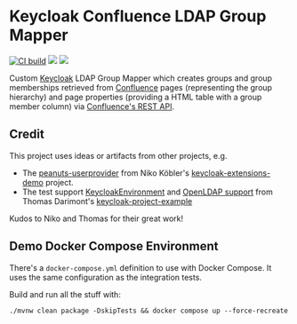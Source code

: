# Keycloak Confluence LDAP Group Mapper
[![CI build](https://github.com/vaulttec/keycloak-confluence-ldap-group-mapper/actions/workflows/ci-build.yml/badge.svg)](hhttps://github.com/vaulttec/keycloak-confluence-ldap-group-mapper/actions/workflows/ci-build.yml)
![](https://img.shields.io/github/license/vaulttec/keycloak-confluence-ldap-group-mapper?label=License)
![](https://img.shields.io/badge/Keycloak-23.0-blue)

Custom [Keycloak](https://www.keycloak.org) LDAP Group Mapper which creates groups and group memberships retrieved from [Confluence](https://www.atlassian.com/software/confluence) pages (representing the group hierarchy) and page properties (providing a HTML table with a group member column) via [Confluence's REST API](config/mock/confluence-openapi.yaml).

## Credit
This project uses ideas or artifacts from other projects, e.g.
* The [peanuts-userprovider](https://github.com/dasniko/keycloak-extensions-demo/tree/main/peanuts-userprovider) from Niko Köbler's [keycloak-extensions-demo](https://github.com/dasniko/keycloak-extensions-demo) project.
* The test support [KeycloakEnvironment](https://github.com/thomasdarimont/keycloak-project-example/blob/main/keycloak/extensions/src/test/java/com/github/thomasdarimont/keycloak/custom/KeycloakEnvironment.java) and [OpenLDAP support](https://github.com/thomasdarimont/keycloak-project-example/blob/main/deployments/local/dev/docker-compose-openldap.yml) from Thomas Darimont's [keycloak-project-example](https://github.com/thomasdarimont/keycloak-project-example)

Kudos to Niko and Thomas for their great work!

## Demo Docker Compose Environment
There's a `docker-compose.yml` definition to use with Docker Compose. It uses the same configuration as the integration tests.

Build and run all the stuff with:
```
./mvnw clean package -DskipTests && docker compose up --force-recreate
```
